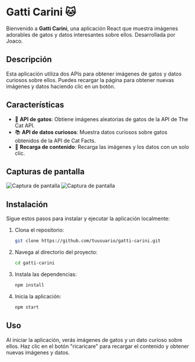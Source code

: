 # Gatti Carini 🐱

Bienvenido a **Gatti Carini**, una aplicación React que muestra imágenes adorables de gatos y datos interesantes sobre ellos. Desarrollada por Joaco.

## Descripción

Esta aplicación utiliza dos APIs para obtener imágenes de gatos y datos curiosos sobre ellos. Puedes recargar la página para obtener nuevas imágenes y datos haciendo clic en un botón.

## Características

- 🌟 **API de gatos**: Obtiene imágenes aleatorias de gatos de la API de The Cat API.
- 📚 **API de datos curiosos**: Muestra datos curiosos sobre gatos obtenidos de la API de Cat Facts.
- 🔄 **Recarga de contenido**: Recarga las imágenes y los datos con un solo clic.

## Capturas de pantalla

![Captura de pantalla](https://cdn.discordapp.com/attachments/770019428174790699/1246451265844547695/image.png?ex=665c6fb3&is=665b1e33&hm=5cc7c5895b9bc9aec0c31899706e771a6e349d6bca5a7f143ee1451eb5e73111&)
![Captura de pantalla](https://cdn.discordapp.com/attachments/770019428174790699/1246454081111855144/image.png?ex=665c7252&is=665b20d2&hm=47f1a47ea8d18f888b804cf1aebd5423367531d1aafc125a636f84cd2ddc7509&)

## Instalación

Sigue estos pasos para instalar y ejecutar la aplicación localmente:

1. Clona el repositorio:
    ```sh
    git clone https://github.com/tuusuario/gatti-carini.git
    ```
2. Navega al directorio del proyecto:
    ```sh
    cd gatti-carini
    ```
3. Instala las dependencias:
    ```sh
    npm install
    ```
4. Inicia la aplicación:
    ```sh
    npm start
    ```

## Uso

Al iniciar la aplicación, verás imágenes de gatos y un dato curioso sobre ellos. Haz clic en el botón "ricaricare" para recargar el contenido y obtener nuevas imágenes y datos.
